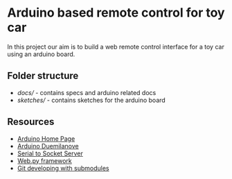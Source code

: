 Arduino based remote control for toy car
========================================

In this project our aim is to build a web remote control interface for a toy car using an arduino board.

Folder structure
----------------

* _docs/_ - contains specs and arduino related docs
* _sketches/_ - contains sketches for the arduino board


Resources
---------

* [Arduino Home Page](http://arduino.cc/)
* [Arduino Duemilanove](http://www.arduino.cc/en/Main/ArduinoBoardDuemilanove)
* [Serial to Socket Server](http://github.com/andreisavu/serial-server)
* [Web.py framework](http://webpy.org/)
* [Git developing with submodules](http://github.com/guides/developing-with-submodules)

